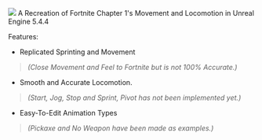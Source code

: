![](https://github.com/Raytrac0/FortSource/blob/main/logo.png)
A Recreation of Fortnite Chapter 1's Movement and Locomotion in Unreal Engine 5.4.4

Features:
- Replicated Sprinting and Movement
> *(Close Movement and Feel to Fortnite but is not 100% Accurate.)*
- Smooth and Accurate Locomotion.
> *(Start, Jog, Stop and Sprint, Pivot has not been implemented yet.)*
- Easy-To-Edit Animation Types
> *(Pickaxe and No Weapon have been made as examples.)*

